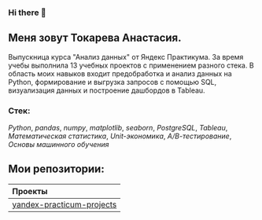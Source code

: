 ### Hi there 👋

## **Меня зовут Токарева Анастасия.**

Выпускница курса "Анализ данных" от Яндекс Практикума. За время учебы выполнила 13 учебных проектов с применением разного стека. В область моих навыков входит предобработка и анализ данных на Python, формирование и выгрузка запросов с помощью SQL, визуализация данных и построение дашбордов в Tableau.

### Cтек:
*Python*, *pandas*, *numpy*, *matplotlib*, *seaborn*, *PostgreSQL*, *Tableau*, *Математическая статистика*, *Unit-экономика*, *А/В-тестирование*, *Основы машинного обучения*

## Мои репозитории:

| Проекты | 
| :---------------------- | 
| [yandex-practicum-projects](https://github.com/AnaTokareva97/yandex-practicum-projects) |
<!--
**AnaTokareva97/AnaTokareva97** is a ✨ _special_ ✨ repository because its `README.md` (this file) appears on your GitHub profile.


Here are some ideas to get you started:

- 🔭 I’m currently working on ...
- 🌱 I’m currently learning ...
- 👯 I’m looking to collaborate on ...
- 🤔 I’m looking for help with ...
- 💬 Ask me about ...
- 📫 How to reach me: ...
- 😄 Pronouns: ...
- ⚡ Fun fact: ...
-->
